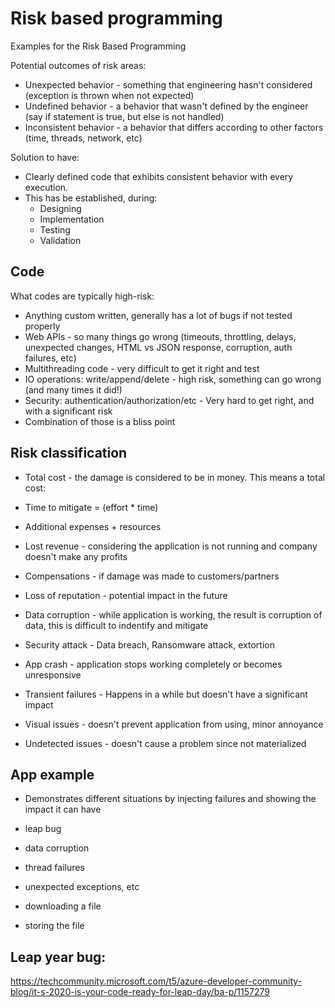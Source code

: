 # Risk based programming

Examples for the Risk Based Programming

Potential outcomes of risk areas:
- Unexpected behavior - something that engineering hasn't considered (exception is thrown when not expected)
- Undefined behavior - a behavior that wasn't defined by the engineer (say if statement is true, but else is not handled)
- Inconsistent behavior - a behavior that differs according to other factors (time, threads, network, etc)

Solution to have:
- Clearly defined code that exhibits consistent behavior with every execution.
- This has be established, during:
    - Designing
    - Implementation
    - Testing
    - Validation

## Code

What codes are typically high-risk:
- Anything custom written, generally has a lot of bugs if not tested properly
- Web APIs - so many things go wrong (timeouts, throttling, delays, unexpected changes, HTML vs JSON response, corruption, auth failures, etc)
- Multithreading code - very difficult to get it right and test
- IO operations: write/append/delete - high risk, something can go wrong (and many times it did!)
- Security: authentication/authorization/etc - Very hard to get right, and with a significant risk
- Combination of those is a bliss point

## Risk classification

- Total cost - the damage is considered to be in money. This means a total cost:
- Time to mitigate = (effort * time)
- Additional expenses + resources
- Lost revenue - considering the application is not running and company doesn't make any profits
- Compensations - if damage was made to customers/partners
- Loss of reputation - potential impact in the future

- Data corruption - while application is working, the result is corruption of data, this is difficult to indentify and mitigate
- Security attack - Data breach, Ransomware attack, extortion
- App crash - application stops working completely or becomes unresponsive
- Transient failures - Happens in a while but doesn't have a significant impact
- Visual issues - doesn't prevent application from using, minor annoyance
- Undetected issues - doesn't cause a problem since not materialized


## App example

- Demonstrates different situations by injecting failures and showing the impact it can have
- leap bug
- data corruption
- thread failures
- unexpected exceptions, etc

- downloading a file
- storing the file

## Leap year bug:

https://techcommunity.microsoft.com/t5/azure-developer-community-blog/it-s-2020-is-your-code-ready-for-leap-day/ba-p/1157279


